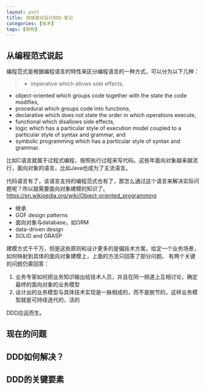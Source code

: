 ```yaml
---
layout: post
title: 领域驱动设计DDD-笔记
categories: [技术]
tags: [架构]
---
```


## 从编程范式说起
编程范式是根据编程语言的特性来区分编程语言的一种方式，可以分为以下几种：


> * imperative which allows side effects,
 * object-oriented which groups code together with the state the code modifies,
 * procedural which groups code into functions,
* declarative which does not state the order in which operations execute,
 * functional which disallows side effects,
 * logic which has a particular style of execution model coupled to a particular style of syntax and grammar, and
* symbolic programming which has a particular style of syntax and grammar.

比如C语言就属于过程式编程，按照执行过程来写代码。这些年面向对象越来越流行，面向对象的语言，比如Java也成为了主流语言。

代码语言有了，该语言支持的编程范式也有了，那怎么通过这个语言来解决实际问题呢？所以就需要面向对象建模的知识了。
https://en.wikipedia.org/wiki/Object-oriented_programming

* 继承
* GOF design patterns
* 面向对象与database，如ORM
* data-driven design
* SOLID and GRASP

建模方式千千万，但是这些原则和设计更多的是偏技术方案。给定一个业务场景，如何映射到具体的面向对象建模上，上面的方法只回答了部分问题。
有两个关键的问题仍需回答：

1. 业务专家如何把业务知识输出给技术人员，并且在同一频道上互相讨论，确定最终的面向对象的业务模型
2. 设计出的业务模型与具体技术实现是一脉相成的，而不是脱节的，这样业务模型就是可持续迭代的，活的

DDD应运而生。

## 现在的问题

## DDD如何解决？

## DDD的关键要素